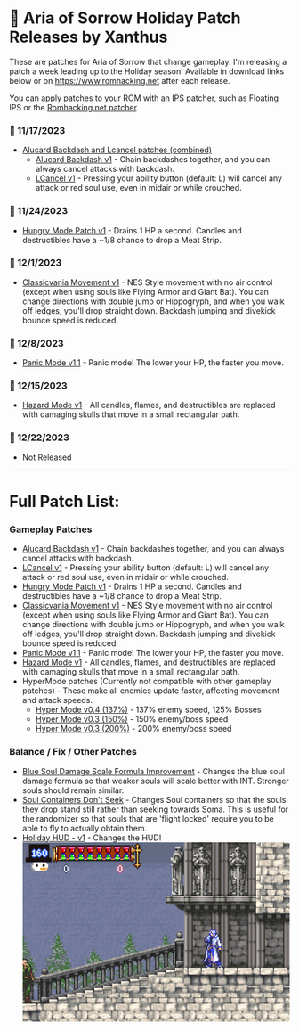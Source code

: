 # &#127876; Aria of Sorrow Holiday Patch Releases by Xanthus
These are patches for Aria of Sorrow that change gameplay. I'm releasing a patch a week leading up to the Holiday season!
Available in download links below or on https://www.romhacking.net after each release.

You can apply patches to your ROM with an IPS patcher, such as Floating IPS or the [Romhacking.net patcher](https://www.romhacking.net/patch/).

### &#127873; 11/17/2023 
- [Alucard Backdash and Lcancel patches (combined)](https://www.mediafire.com/file/fcwl5im3noecl8h/AlucardBackdash_LCancel-v1.ips/file)
    - [Alucard Backdash v1](https://www.mediafire.com/file/2t1m1ygfxr02j7y/AlucardBackdash-v1.ips/file)  - Chain backdashes together, and you can always cancel attacks with backdash.
    - [LCancel v1](https://www.mediafire.com/file/fh8u7dt52hjfu9k/LCancel-v1.ips/file) - Pressing your ability button (default: L) will cancel any attack or red soul use, even in midair or while crouched.
### &#127873; 11/24/2023 
- [Hungry Mode Patch v1](https://www.mediafire.com/file/zsbu3319rprap8c/AoS_HungryMode-v1.ips/file) - Drains 1 HP a second. Candles and destructibles have a ~1/8 chance to drop a Meat Strip.
### &#127873; 12/1/2023 
- [Classicvania Movement v1](https://www.mediafire.com/file/sxe9d31g9ywtk0b/AoS_Classicvania-Movement-v1.ips/file) - NES Style movement with no air control (except when using souls like Flying Armor and Giant Bat). You can change directions with double jump or Hippogryph, and when you walk off ledges, you'll drop straight down. Backdash jumping and divekick bounce speed is reduced.
### &#127873; 12/8/2023 
- [Panic Mode v1.1](https://www.mediafire.com/file/xhia09hrv0oqmi5/AoS_PanicMode-v1-1.ips/file) - Panic mode! The lower your HP, the faster you move.
### &#127873; 12/15/2023 
- [Hazard Mode v1](https://www.mediafire.com/file/vcat9c9bmhtdylj/AoS_HazardMode-v1.ips/file) - All candles, flames, and destructibles are replaced with damaging skulls that move in a small rectangular path.
### &#127873; 12/22/2023 
- Not Released

---
# Full Patch List:

### Gameplay Patches
- [Alucard Backdash v1](https://www.mediafire.com/file/2t1m1ygfxr02j7y/AlucardBackdash-v1.ips/file)  - Chain backdashes together, and you can always cancel attacks with backdash.
- [LCancel v1](https://www.mediafire.com/file/fh8u7dt52hjfu9k/LCancel-v1.ips/file) - Pressing your ability button (default: L) will cancel any attack or red soul use, even in midair or while crouched.
- [Hungry Mode Patch v1](https://www.mediafire.com/file/zsbu3319rprap8c/AoS_HungryMode-v1.ips/file) - Drains 1 HP a second. Candles and destructibles have a ~1/8 chance to drop a Meat Strip.
- [Classicvania Movement v1](https://www.mediafire.com/file/sxe9d31g9ywtk0b/AoS_Classicvania-Movement-v1.ips/file) - NES Style movement with no air control (except when using souls like Flying Armor and Giant Bat). You can change directions with double jump or Hippogryph, and when you walk off ledges, you'll drop straight down. Backdash jumping and divekick bounce speed is reduced.
- [Panic Mode v1.1](https://www.mediafire.com/file/xhia09hrv0oqmi5/AoS_PanicMode-v1-1.ips/file) - Panic mode! The lower your HP, the faster you move.
- [Hazard Mode v1](https://www.mediafire.com/file/vcat9c9bmhtdylj/AoS_HazardMode-v1.ips/file) - All candles, flames, and destructibles are replaced with damaging skulls that move in a small rectangular path.
- HyperMode patches (Currently not compatible with other gameplay patches) - These make all enemies update faster, affecting movement and attack speeds.
    - [Hyper Mode v0.4 (137%)](https://www.mediafire.com/file/bkogvits2r41s1k/HyperMode_v0_4.ips/file) - 137% enemy speed, 125% Bosses
    - [Hyper Mode v0.3 (150%)](https://www.mediafire.com/file/cs95gt6su3slz5k/HyperMode_v0_3-150.ips/file) - 150% enemy/boss speed
    - [Hyper Mode v0.3 (200%)](https://www.mediafire.com/file/eo8op64jt2sy40t/HyperMode_v0_3-200.ips/file) - 200% enemy/boss speed

### Balance / Fix / Other Patches
- [Blue Soul Damage Scale Formula Improvement](https://www.mediafire.com/file/ugqpib4zbf1fihk/BlueSoulDmgImprovement-v1.ips/file) - Changes the blue soul damage formula so that weaker souls will scale better with INT. Stronger souls should remain similar.
- [Soul Containers Don't Seek](https://www.mediafire.com/file/8sfn99vbxq2o55g/SoulContainersDontSeek.ips/file) - Changes Soul containers so that the souls they drop stand still rather than seeking towards Soma. This is useful for the randomizer so that souls that are 'flight locked' require you to be able to fly to actually obtain them.
- [Holiday HUD - v1](https://www.mediafire.com/file/e93w6427eew7a0c/AoS_HolidayHUD-v1.ips/file) - Changes the HUD!
![Holiday HUD](/screenshots/HolidayHUD.PNG "Holiday HUD")